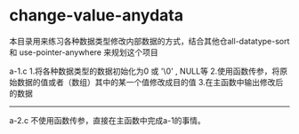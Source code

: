 # change-value-anydata
 本目录用来练习各种数据类型修改内部数据的方式，结合其他仓all-datatype-sort和 use-pointer-anywhere 来规划这个项目 

a-1.c
 1.将各种数据类型的数据初始化为0 或 '\0' , NULL等
 2.使用函数传参，将原始数据的值或者（数组）其中的某一个值修改成目的值
 3.在主函数中输出修改后的数据

--------------------------------------------------
 a-2.c
 不使用函数传参，直接在主函数中完成a-1的事情。
